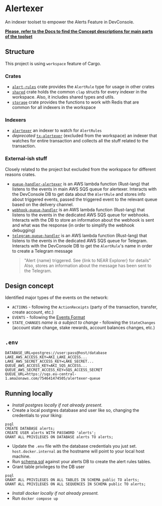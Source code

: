 # Alertexer

An indexer toolset to empower the Alerts Feature in DevConsole.

[**Please, refer to the Docs to find the Concept descriptions for main parts of the toolset**](./docs)

## Structure

This project is using `workspace` feature of Cargo.

### Crates

- [`alert-rules`](./alert-rules) crate provides the `AlertRule` type for usage in other crates
- [`shared`](./shared) crate holds the common `clap` structs for every indexer in the workspace. Also, it includes shared types and utils.
- [`storage`](./storage) crate provides the functions to work with Redis that are common for all indexers in the workspace

### Indexers

- [`alertexer`](./alertexer) an indexer to watch for `AlertRules`
- *deprecated* [`tx-alertexer`](./tx-alertexer) (excluded from the workspace) an indexer that watches for entire transaction and collects all the stuff related to the transaction.

### External-ish stuff

Closely related to the project but excluded from the workspace for different reasons crates.

- [`queue-handler-alertexer`](./queue-handler-alertexer) is an AWS lambda function (Rust-lang) that listens to the events in main AWS SQS queue for alertexer. Interacts with the DevConsole DB to get data about the `AlertRule` and stores info about triggered events, passed the triggered event to the relevant queue based on the delivery channel.
- [`webhook-queue-handler`](./webhook-queue-handler) is an AWS lambda function (Rust-lang) that listens to the events in the dedicated AWS SQS queue for webhooks. Interacts with the DB to store an information about the webhook is sent and what was the response (in order to simplify the webhook debugging)
- [`telegram-queue-handler`](./telegram-queue-handler) is an AWS lambda function (Rust-lang) that listens to the events in the dedicated AWS SQS queue for Telegram. Interacts with the DevConsole DB to get the `AlertRule`'s name in order to create a Telegram message
  > "Alert {name} triggered. See {link to NEAR Explorer} for details"
  Also, stores an information about the message has been sent to the Telegram.

## Design concept

Identified major types of the events on the network:

- `ACTIONS` - following the `ActionReceipts` (party of the transaction, transfer, create account, etc.)
- `EVENTS` - following the [Events Format](https://nomicon.io/Standards/EventsFormat)
- `STATE_CHANGES` *name is a subject to change* - following the `StateChanges` (account state change, stake rewards, account balances changes, etc.)

## `.env`

```
DATABASE_URL=postgres://user:pass@host/database
LAKE_AWS_ACCESS_KEY=AKI_LAKE_ACCESS...
LAKE_AWS_SECRET_ACCESS_KEY=LAKE_SECRET...
QUEUE_AWS_ACCESS_KEY=AKI_SQS_ACCESS...
QUEUE_AWS_SECRET_ACCESS_KEY=SQS_ACCESS_SECRET
QUEUE_URL=https://sqs.eu-central-1.amazonaws.com/754641474505/alertexer-queue

```
## Running locally
 * _Install postgres locally if not already present._
 * Create a local postgres database and user like so, changing the credentials to your liking:
```
psql 
CREATE DATABASE alerts;
CREATE USER alerts WITH PASSWORD 'alerts';
GRANT ALL PRIVILEGES ON DATABASE alerts TO alerts;
```
 * Update the `.env` file with the database credentials you just set. `host.docker.internal` as the hostname will point to your local host machine. 
 * Run [schema.sql](./alert-rules/schema.sql) against your alerts DB to create the alert rules tables.
 * Grant table privileges to the DB user
```
psql
GRANT ALL PRIVILEGES ON ALL TABLES IN SCHEMA public TO alerts;
GRANT ALL PRIVILEGES ON ALL SEQUENCES IN SCHEMA public TO alerts;
```
 * _Install docker locally if not already present._
 * Run `docker compose up`
